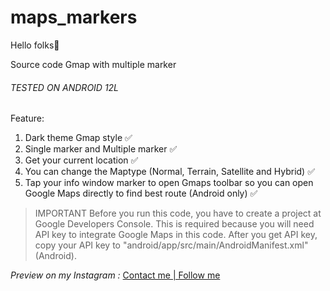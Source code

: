 # maps_markers

Hello folks🙌

Source code Gmap with multiple marker

###### TESTED ON ANDROID 12L

Feature:

1. Dark theme Gmap style ✅
2. Single marker and Multiple marker ✅
3. Get your current location ✅
4. You can change the Maptype (Normal, Terrain, Satellite and Hybrid) ✅
5. Tap your info window marker to open Gmaps toolbar so you can open Google Maps directly to find best route (Android only) ✅

> IMPORTANT
Before you run this code, you have to create a project at Google Developers Console. This is required because you will need API key to integrate Google Maps in this code.
After you get API key, copy your API key to "android/app/src/main/AndroidManifest.xml" (Android).

*Preview on my Instagram :*
[Contact me | Follow me](https://lynk.id/haquix.design "Contact me | Follow me")

